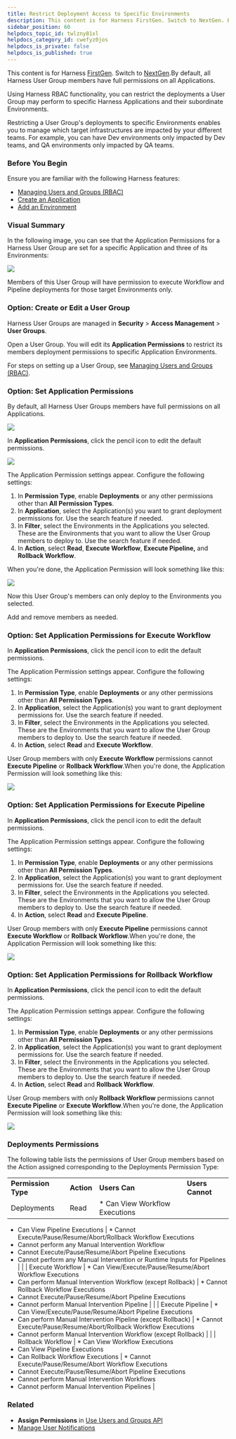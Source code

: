 ```yaml
---
title: Restrict Deployment Access to Specific Environments
description: This content is for Harness FirstGen. Switch to NextGen. By default, all Harness User Group members have full permissions on all Applications. Using Harness RBAC functionality, you can restrict the d…
sidebar_position: 60
helpdocs_topic_id: twlzny81xl
helpdocs_category_id: cwefyz0jos
helpdocs_is_private: false
helpdocs_is_published: true
---
```


This content is for Harness [FirstGen](../../../../getting-started/harness-first-gen-vs-harness-next-gen.md). Switch to [NextGen](https://docs.harness.io).By default, all Harness User Group members have full permissions on all Applications.

Using Harness RBAC functionality, you can restrict the deployments a User Group may perform to specific Harness Applications and their subordinate Environments.

Restricting a User Group's deployments to specific Environments enables you to manage which target infrastructures are impacted by your different teams. For example, you can have Dev environments only impacted by Dev teams, and QA environments only impacted by QA teams.

### Before You Begin

Ensure you are familiar with the following Harness features:

* [Managing Users and Groups (RBAC)](../../../firstgen-platform/security/access-management-howtos/users-and-permissions.md)
* [Create an Application](../../model-cd-pipeline/applications/application-configuration.md)
* [Add an Environment](../../model-cd-pipeline/environments/environment-configuration.md)

### Visual Summary

In the following image, you can see that the Application Permissions for a Harness User Group are set for a specific Application and three of its Environments:

![](./static/restrict-deployment-access-to-specific-environments-14.png)

Members of this User Group will have permission to execute Workflow and Pipeline deployments for those target Environments only.

### Option: Create or Edit a User Group

Harness User Groups are managed in **Security** > **Access Management** > **User Groups**.

Open a User Group. You will edit its **Application Permissions** to restrict its members deployment permissions to specific Application Environments.

For steps on setting up a User Group, see [Managing Users and Groups (RBAC)](../../../firstgen-platform/security/access-management-howtos/users-and-permissions.md).

### Option: Set Application Permissions

By default, all Harness User Groups members have full permissions on all Applications.

![](./static/restrict-deployment-access-to-specific-environments-15.png)

In **Application Permissions**, click the pencil icon to edit the default permissions.

![](./static/restrict-deployment-access-to-specific-environments-16.png)

The Application Permission settings appear. Configure the following settings:

1. In **Permission Type**, enable **Deployments** or any other permissions other than **All Permission Types**.
2. In **Application**, select the Application(s) you want to grant deployment permissions for. Use the search feature if needed.
3. In **Filter**, select the Environments in the Applications you selected. These are the Environments that you want to allow the User Group members to deploy to. Use the search feature if needed.
4. In **Action**, select **Read**, **Execute Workflow**, **Execute Pipeline,** and **Rollback Workflow**.

When you're done, the Application Permission will look something like this:

![](./static/restrict-deployment-access-to-specific-environments-17.png)

Now this User Group's members can only deploy to the Environments you selected.

Add and remove members as needed.

### Option: Set Application Permissions for Execute Workflow

In **Application Permissions**, click the pencil icon to edit the default permissions.

The Application Permission settings appear. Configure the following settings:

1. In **Permission Type**, enable **Deployments** or any other permissions other than **All Permission Types**.
2. In **Application**, select the Application(s) you want to grant deployment permissions for. Use the search feature if needed.
3. In **Filter**, select the Environments in the Applications you selected. These are the Environments that you want to allow the User Group members to deploy to. Use the search feature if needed.
4. In **Action**, select **Read** and **Execute Workflow**.

User Group members with only **Execute Workflow** permissions cannot **Execute Pipeline** or **Rollback Workflow**.When you're done, the Application Permission will look something like this:

![](./static/restrict-deployment-access-to-specific-environments-18.png)

### Option: Set Application Permissions for Execute Pipeline

In **Application Permissions**, click the pencil icon to edit the default permissions.

The Application Permission settings appear. Configure the following settings:

1. In **Permission Type**, enable **Deployments** or any other permissions other than **All Permission Types**.
2. In **Application**, select the Application(s) you want to grant deployment permissions for. Use the search feature if needed.
3. In **Filter**, select the Environments in the Applications you selected. These are the Environments that you want to allow the User Group members to deploy to. Use the search feature if needed.
4. In **Action**, select **Read** and **Execute Pipeline**.

User Group members with only **Execute Pipeline** permissions cannot **Execute Workflow** or **Rollback Workflow**.When you're done, the Application Permission will look something like this:

![](./static/restrict-deployment-access-to-specific-environments-19.png)

### Option: Set Application Permissions for Rollback Workflow

In **Application Permissions**, click the pencil icon to edit the default permissions.

The Application Permission settings appear. Configure the following settings:

1. In **Permission Type**, enable **Deployments** or any other permissions other than **All Permission Types**.
2. In **Application**, select the Application(s) you want to grant deployment permissions for. Use the search feature if needed.
3. In **Filter**, select the Environments in the Applications you selected. These are the Environments that you want to allow the User Group members to deploy to. Use the search feature if needed.
4. In **Action**, select **Read** and **Rollback Workflow**.

User Group members with only **Rollback Workflow** permissions cannot **Execute Pipeline** or **Execute Workflow**.When you're done, the Application Permission will look something like this:

![](./static/restrict-deployment-access-to-specific-environments-20.png)

### Deployments Permissions

The following table lists the permissions of User Group members based on the Action assigned corresponding to the Deployments Permission Type:



|  |  |  |  |
| --- | --- | --- | --- |
| **Permission Type** | **Action** | **Users Can** | **Users Cannot** |
| Deployments | Read | * Can View Workflow Executions
* Can View Pipeline Executions
 | * Cannot Execute/Pause/Resume/Abort/Rollback Workflow Executions
* Cannot perform any Manual Intervention Workflow
* Cannot Execute/Pause/Resume/Abort Pipeline Executions
* Cannot perform any Manual Intervention or Runtime Inputs for Pipelines
 |
|  | Execute Workflow | * Can View/Execute/Pause/Resume/Abort Workflow Executions
* Can perform Manual Intervention Workflow (except Rollback)
 | * Cannot Rollback Workflow Executions
* Cannot Execute/Pause/Resume/Abort Pipeline Executions
* Cannot perform Manual Intervention Pipeline
 |
|  | Execute Pipeline | * Can View/Execute/Pause/Resume/Abort Pipeline Executions
* Can perform Manual Intervention Pipeline (except Rollback)
 | * Cannot Execute/Pause/Resume/Abort/Rollback Workflow Executions
* Cannot perform Manual Intervention Workflow (except Rollback)
 |
|  | Rollback Workflow | * Can View Workflow Executions
* Can View Pipeline Executions
* Can Rollback Workflow Executions
 | * Cannot Execute/Pause/Resume/Abort Workflow Executions
* Cannot Execute/Pause/Resume/Abort Pipeline Executions
* Cannot perform Manual Intervention Workflows
* Cannot perform Manual Intervention Pipelines
 |

### Related

* **Assign Permissions** in [Use Users and Groups API](../../../firstgen-platform/techref-category/api/sample-queries-create-users-user-groups-and-assign-permissions.md)
* [Manage User Notifications](../../../firstgen-platform/account/manage-notegroups/notification-groups.md)

